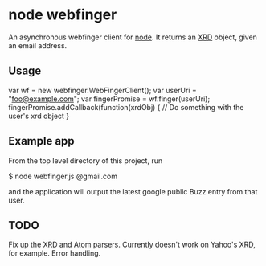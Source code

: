 # node webfinger

An asynchronous webfinger client for [node](http://nodejs.org/).  It returns an [XRD](http://hueniverse.com/2009/11/xrd-alignment-with-link-syntax/) object, given an email address.

## Usage

  var wf = new webfinger.WebFingerClient();
  var userUri = "foo@example.com";
  var fingerPromise = wf.finger(userUri);
  fingerPromise.addCallback(function(xrdObj) {
    // Do something with the user's xrd object
  }

## Example app

From the top level directory of this project, run 

  $ node webfinger.js <username>@gmail.com

and the application will output the latest google public Buzz entry from that user.

## TODO

Fix up the XRD and Atom parsers.  Currently doesn't work on Yahoo's XRD, for example.
Error handling.

